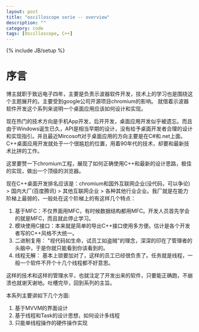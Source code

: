 ```yaml
---
layout: post
title: "oscilloscope serie -- overview"
description: ""
category: code
tags: [Oscilloscope, C++]
---
```

{% include JB/setup %}

序言
==
博主就职于致远电子四年，主要是负责示波器软件开发，技术上的学习也是围绕这个主题展开的。主要受到google公司开源项目chromium的影响。
就借着示波器软件开发这个系列来说明一个桌面应用应该如何设计和实现。

现在热门的技术方向是手机App开发，后开开发，桌面应用开发似乎被遗忘。而且由于Windows诞生已久，API是相当早期的设计，没有给予桌面开发者合理的设计和实现指引。并且最近Mircosoft对于桌面应用的方向主要是在C#和.net上面。C++桌面应用开发就处于一个很尴尬的位置，用着90年代的技术，却要和最新技术比拼的工作。

这里要赞一下chromium工程，展现了如何正确使用C++和最新的设计思路，极佳的实现，做出一个顶级的浏览器。

现在C++桌面开发排名应该是：chromium和国外互联网企业(没代码，可以争论) > 国内大厂(百度腾讯) > 其他互联网企业 > 各种其他行业企业。我厂就是在能力阶梯上最弱的，一般处在这个阶梯上的有这样几个特点：

1. 基于MFC：不仅界面用MFC，有时候数据结构都用MFC。开发人员首先学会的就是MFC，而且就此停止学习。
2. 模块使用C接口：本来就是简单的导出C++接口使用多方便。估计是各个开发者写的C++风格不大统一。
3. 二进制复用： "视代码如生命，试员工如盗贼"的理念，深深的印在了管理者的头脑中，于是你就只能看到你该看到的。
4. 线程无解： 基本上锁要加对了，这样的员工已经很负责了。任务就是线程，一般一个软件不开个十几个线程都不好意思。

这样的技术和这样的管理水平，也就注定了开发出来的软件，只要能正确跑，不崩溃也就谢天谢地。吐槽完毕，回到系列的主旨。

本系列主要讲如下几个方面:

 1. 基于MVVM的界面设计
 2. 基于线程和Task的设计思想，如何设计多线程
 3. 只能单线程操作的硬件操作实现
